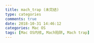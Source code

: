 ```yaml
---
title: mach_trap (未完结)
type: categories
comments: true
date: 2018-10-31 14:46:12
categories: Mac OS
tags: [Mac OS内核, Mach陷阱, Mach trap]
---
```

